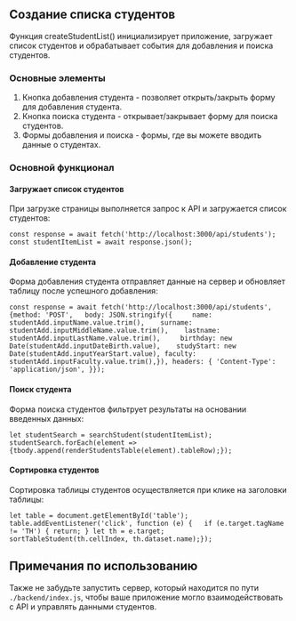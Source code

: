 ## Создание списка студентов

Функция createStudentList() инициализирует приложение, загружает список студентов и обрабатывает события для добавления и поиска студентов.

### Основные элементы

1. Кнопка добавления студента - позволяет открыть/закрыть форму для добавления студента.
2. Кнопка поиска студента - открывает/закрывает форму для поиска студентов.
3. Формы добавления и поиска - формы, где вы можете вводить данные о студентах.

### Основной функционал

#### Загружает список студентов
При загрузке страницы выполняется запрос к API и загружается список студентов:

`const response = await fetch('http://localhost:3000/api/students');`<br>
`const studentItemList = await response.json();`

#### Добавление студента
Форма добавления студента отправляет данные на сервер и обновляет таблицу после успешного добавления:

`const response = await fetch('http://localhost:3000/api/students', {method: 'POST',  
body: JSON.stringify({    
name: studentAdd.inputName.value.trim(),   
surname: studentAdd.inputMiddleName.value.trim(),   
lastname: studentAdd.inputLastName.value.trim(),    
birthday: new Date(studentAdd.inputDateBirth.value),   
studyStart: new Date(studentAdd.inputYearStart.value),
faculty: studentAdd.inputFaculty.value.trim(),}),
headers: { 'Content-Type': 'application/json', }});`

#### Поиск студента
Форма поиска студентов фильтрует результаты на основании введенных данных:

`let studentSearch = searchStudent(studentItemList);`
`studentSearch.forEach(element => {tbody.append(renderStudentsTable(element).tableRow);});`

#### Сортировка студентов
Сортировка таблицы студентов осуществляется при клике на заголовки таблицы:

`let table = document.getElementById('table');`
`table.addEventListener('click', function (e) {  
if (e.target.tagName != 'TH') { return; }
let th = e.target; 
sortTableStudent(th.cellIndex, th.dataset.name);});`

## Примечания по использованию
Также не забудьте запустить сервер, который находится по пути `./backend/index.js`, чтобы ваше приложение могло взаимодействовать с API и управлять данными студентов.
